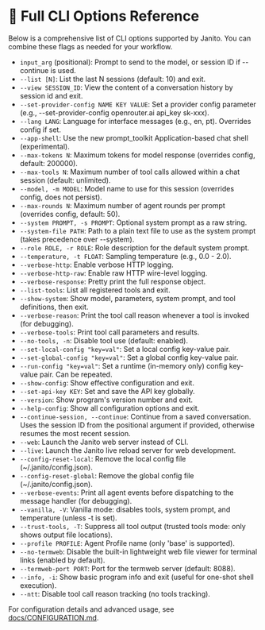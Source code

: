 # 📝 Full CLI Options Reference

Below is a comprehensive list of CLI options supported by Janito. You can combine these flags as needed for your workflow.

- `input_arg` (positional): Prompt to send to the model, or session ID if --continue is used.
- `--list [N]`: List the last N sessions (default: 10) and exit.
- `--view SESSION_ID`: View the content of a conversation history by session id and exit.
- `--set-provider-config NAME KEY VALUE`: Set a provider config parameter (e.g., --set-provider-config openrouter.ai api_key sk-xxx).
- `--lang LANG`: Language for interface messages (e.g., en, pt). Overrides config if set.
- `--app-shell`: Use the new prompt_toolkit Application-based chat shell (experimental).
- `--max-tokens N`: Maximum tokens for model response (overrides config, default: 200000).
- `--max-tools N`: Maximum number of tool calls allowed within a chat session (default: unlimited).
- `--model, -m MODEL`: Model name to use for this session (overrides config, does not persist).
- `--max-rounds N`: Maximum number of agent rounds per prompt (overrides config, default: 50).
- `--system PROMPT, -s PROMPT`: Optional system prompt as a raw string.
- `--system-file PATH`: Path to a plain text file to use as the system prompt (takes precedence over --system).
- `--role ROLE, -r ROLE`: Role description for the default system prompt.
- `--temperature, -t FLOAT`: Sampling temperature (e.g., 0.0 - 2.0).
- `--verbose-http`: Enable verbose HTTP logging.
- `--verbose-http-raw`: Enable raw HTTP wire-level logging.
- `--verbose-response`: Pretty print the full response object.
- `--list-tools`: List all registered tools and exit.
- `--show-system`: Show model, parameters, system prompt, and tool definitions, then exit.
- `--verbose-reason`: Print the tool call reason whenever a tool is invoked (for debugging).
- `--verbose-tools`: Print tool call parameters and results.
- `--no-tools, -n`: Disable tool use (default: enabled).
- `--set-local-config "key=val"`: Set a local config key-value pair.
- `--set-global-config "key=val"`: Set a global config key-value pair.
- `--run-config "key=val"`: Set a runtime (in-memory only) config key-value pair. Can be repeated.
- `--show-config`: Show effective configuration and exit.
- `--set-api-key KEY`: Set and save the API key globally.
- `--version`: Show program's version number and exit.
- `--help-config`: Show all configuration options and exit.
- `--continue-session, --continue`: Continue from a saved conversation. Uses the session ID from the positional argument if provided, otherwise resumes the most recent session.
- `--web`: Launch the Janito web server instead of CLI.
- `--live`: Launch the Janito live reload server for web development.
- `--config-reset-local`: Remove the local config file (~/.janito/config.json).
- `--config-reset-global`: Remove the global config file (~/.janito/config.json).
- `--verbose-events`: Print all agent events before dispatching to the message handler (for debugging).
- `--vanilla, -V`: Vanilla mode: disables tools, system prompt, and temperature (unless -t is set).
- `--trust-tools, -T`: Suppress all tool output (trusted tools mode: only shows output file locations).
- `--profile PROFILE`: Agent Profile name (only 'base' is supported).
- `--no-termweb`: Disable the built-in lightweight web file viewer for terminal links (enabled by default).
- `--termweb-port PORT`: Port for the termweb server (default: 8088).
- `--info, -i`: Show basic program info and exit (useful for one-shot shell execution).
- `--ntt`: Disable tool call reason tracking (no tools tracking).

For configuration details and advanced usage, see [docs/CONFIGURATION.md](CONFIGURATION.md).
